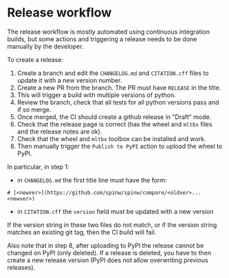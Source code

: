 # Release workflow

The release workflow is mostly automated using continuous integration builds,
but some actions and triggering a release needs to be done manually by the developer.

To create a release:

1. Create a branch and edit the `CHANGELOG.md` and `CITATION.cff` files to update it with a new version number.
2. Create a new PR from the branch. The PR must have `RELEASE` in the title.
3. This will trigger a build with multiple versions of python.
4. Review the branch, check that all tests for all python versions pass and if so merge.
5. Once merged, the CI should create a github release in "Draft" mode.
6. Check that the release page is correct (has the wheel and `mltbx` files and the release notes are ok).
7. Check that the wheel and `mltbx` toolbox can be installed and work.
8. Then manually trigger the `Publish to PyPI` action to upload the wheel to PyPI.


In particular, in step 1:

* in `CHANGELOG.md` the first title line must have the form:

```
# [<newver>](https://github.com/spinw/spinw/compare/<oldver>...<newver>)
```

* in `CITATION.cff` the `version` field must be updated with a new version

If the version string in these two files do not match, or if the version string matches an existing git tag,
then the CI build will fail.

Also note that in step 8, after uploading to PyPI the release cannot be changed on PyPI (only deleted).
If a release is deleted, you have to then create a new release version (PyPI does not allow overwriting previous releases).
